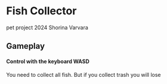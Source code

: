 # Fish Collector
pet project 2024 Shorina Varvara

## Gameplay
#### Control with the keyboard WASD 
You need to collect all fish. But if you collect trash you will lose
